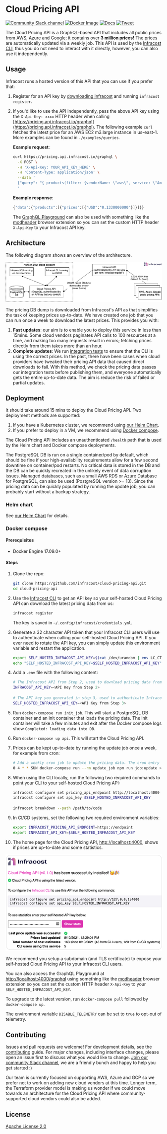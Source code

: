 # Cloud Pricing API

<a href="https://www.infracost.io/community-chat"><img alt="Community Slack channel" src="https://img.shields.io/badge/chat-Slack-%234a154b"/></a> <a href="https://hub.docker.com/r/infracost/cloud-pricing-api/tags"><img alt="Docker Image" src="https://img.shields.io/badge/docker-passing-brightgreen"/></a> <a href="https://infracost.io/docs/cloud_pricing_api/overview"><img alt="Docs" src="https://img.shields.io/badge/docs-blue"/></a> <a href="https://twitter.com/intent/tweet?text=Open%20source%20GraphQL%20API%20for%20cloud%20pricing.%20Contains%20over%203M%20public%20prices%20from%20AWS%2C%20Azure%20and%20GCP!&url=https://github.com/infracost/cloud-pricing-api&hashtags=cloud,price,aws,azure,gcp"><img alt="Tweet" src="https://img.shields.io/twitter/url/http/shields.io.svg?style=social"/></a>

The Cloud Pricing API is a GraphQL-based API that includes all public prices from AWS, Azure and Google; it contains over **3 million prices!** The prices are automatically updated via a weekly job. This API is used by the [Infracost CLI](https://github.com/infracost/infracost), thus you do not need to interact with it directly, however, you can also use it independently.

## Usage

Infracost runs a hosted version of this API that you can use if you prefer that:
1. Register for an API key by [downloading infracost](https://www.infracost.io/docs/#quick-start) and running `infracost register`.
2. If you'd like to use the API independently, pass the above API key using the `X-Api-Key: xxxx` HTTP header when calling [https://pricing.api.infracost.io/graphql](https://pricing.api.infracost.io/graphql). The following example `curl` fetches the latest price for an AWS EC2 m3.large instance in us-east-1. More examples can be found in `./examples/queries`.

    **Example request**:
    ```sh
    curl https://pricing.api.infracost.io/graphql \
      -X POST \
      -H 'X-Api-Key: YOUR_API_KEY_HERE' \
      -H 'Content-Type: application/json' \
      --data '
      {"query": "{ products(filter: {vendorName: \"aws\", service: \"AmazonEC2\", region: \"us-east-1\", attributeFilters: [{key: \"instanceType\", value: \"m3.large\"}, {key: \"operatingSystem\", value: \"Linux\"}, {key: \"tenancy\", value: \"Shared\"}, {key: \"capacitystatus\", value: \"Used\"}, {key: \"preInstalledSw\", value: \"NA\"}]}) { prices(filter: {purchaseOption: \"on_demand\"}) { USD } } } "}
      '
    ```

    **Example response**:
    ```sh
    {"data":{"products":[{"prices":[{"USD":"0.1330000000"}]}]}}
    ```
    
    The [GraphQL Playground](https://pricing.api.infracost.io/graphql) can also be used with something like the [modheader](https://bewisse.com/modheader/) browser extension so you can set the custom HTTP header `X-Api-Key` to your Infracost API key.

## Architecture

The following diagram shows an overview of the architecture.

![Deployment overview](.github/assets/deployment_overview.png "Deployment overview")

The pricing DB dump is downloaded from Infracost's API as that simplifies the task of keeping prices up-to-date. We have created one job that you can run once a week to download the latest prices. This provides you with:
1. **Fast updates**: our aim is to enable you to deploy this service in less than 15mins. Some cloud vendors paginates API calls to 100 resources at a time, and making too many requests result in errors; fetching prices directly from them takes more than an hour.
2. **Complete updates**: We run [integration tests](https://github.com/infracost/infracost/actions) to ensure that the CLI is using the correct prices. In the past, there have been cases when cloud providers have tweaked their pricing API data that caused direct downloads to fail. With this method, we check the pricing data passes our integration tests before publishing them, and everyone automatically gets the entire up-to-date data. The aim is reduce the risk of failed or partial updates.

## Deployment

It should take around 15 mins to deploy the Cloud Pricing API. Two deployment methods are supported:
1. If you have a Kubernetes cluster, we recommend using [our Helm Chart](https://github.com/infracost/helm-charts/tree/master/charts/cloud-pricing-api).
2. If you prefer to deploy in a VM, we recommend using [Docker compose](#docker-compose).

The Cloud Pricing API includes an unauthenticated `/health` path that is used by the Helm chart and Docker compose deployments.

The PostgreSQL DB is run on a single container/pod by default, which should be fine if your high-availability requirements allow for a few second downtime on container/pod restarts. No critical data is stored in the DB and the DB can be quickly recreated in the unlikely event of data corruption issues. Managed databases, such as a small AWS RDS or Azure Database for PostgreSQL, can also be used (PostgreSQL version >= 13). Since the pricing data can be quickly populated by running the update job, you can probably start without a backup strategy.

### Helm chart

See [our Helm Chart](https://github.com/infracost/helm-charts/tree/master/charts/cloud-pricing-api) for details.

### Docker compose

#### Prerequisites

* Docker Engine 17.09.0+

#### Steps

1. Clone the repo:

    ```sh
    git clone https://github.com/infracost/cloud-pricing-api.git
    cd cloud-pricing-api
    ```

2. Use the [Infracost CLI](https://github.com/infracost/infracost/blob/master/README.md#quick-start) to get an API key so your self-hosted Cloud Pricing API can download the latest pricing data from us:

    ```sh
    infracost register
    ```
    The key is saved in `~/.config/infracost/credentials.yml`.

3. Generate a 32 character API token that your Infracost CLI users will use to authenticate when calling your self-hosted Cloud Pricing API. If you ever need to rotate the API key, you can simply update this environment variable and restart the application.

    ```sh
    export SELF_HOSTED_INFRACOST_API_KEY=$(cat /dev/urandom | env LC_CTYPE=C tr -dc 'a-zA-Z0-9' | fold -w 32 | head -n 1)
    echo "SELF_HOSTED_INFRACOST_API_KEY=$SELF_HOSTED_INFRACOST_API_KEY"
    ```

4. Add a `.env` file with the following content:

    ```sh
    # The Infracost API from Step 2, used to download pricing data from us.
    INFRACOST_API_KEY=<API Key from Step 2>

    # The API key you generated in step 3, used to authenticate Infracost CLI users with your self-hosted Cloud Pricing API.
    SELF_HOSTED_INFRACOST_API_KEY=<API Key from Step 3>
    ```

5. Run `docker-compose run init_job`. This will start a PostgreSQL DB container and an init container that loads the pricing data. The init container will take a few minutes and exit after the Docker compose logs show `Completed: loading data into DB`.

6. Run `docker-compose up api`. This will start the Cloud Pricing API.

6. Prices can be kept up-to-date by running the update job once a week, for example from cron:

    ```sh
    # Add a weekly cron job to update the pricing data. The cron entry should look something like:
    0 4 * * SUN docker-compose run --rm update_job npm run job:update >> /var/log/cron.log 2>&1
    ```

7. When using the CLI locally, run the following two required commands to point your CLI to your self-hosted Cloud Pricing API:

    ```sh
    infracost configure set pricing_api_endpoint http://localhost:4000
    infracost configure set api_key $SELF_HOSTED_INFRACOST_API_KEY
    
    infracost breakdown --path /path/to/code
    ```

8. In CI/CD systems, set the following two required environment variables:

    ```sh
    export INFRACOST_PRICING_API_ENDPOINT=https://endpoint
    export INFRACOST_API_KEY=$SELF_HOSTED_INFRACOST_API_KEY
    ```

9. The home page for the Cloud Pricing API, [http://localhost:4000](http://localhost:4000), shows if prices are up-to-date and some statistics.

![Stats page](.github/assets/stats_page.png "Stats page")

We recommend you setup a subdomain (and TLS certificate) to expose your self-hosted Cloud Pricing API to your Infracost CLI users.

You can also access the GraphQL Playground at [http://localhost:4000/graphql](http://localhost:4000/graphql) using something like the [modheader](https://bewisse.com/modheader/) browser extension so you can set the custom HTTP header `X-Api-Key` to your `SELF_HOSTED_INFRACOST_API_KEY`.

To upgrade to the latest version, run `docker-compose pull` followed by `docker-compose up`.

The environment variable `DISABLE_TELEMETRY` can be set to `true` to opt-out of telemetry.

## Contributing

Issues and pull requests are welcome! For development details, see the [contributing](CONTRIBUTING.md) guide. For major changes, including interface changes, please open an issue first to discuss what you would like to change. [Join our community Slack channel](https://www.infracost.io/community-chat), we are a friendly bunch and happy to help you get started :)

Our team is currently focused on supporting AWS, Azure and GCP so we prefer not to work on adding new cloud vendors at this time. Longer term, the Terraform provider model is making us wonder if we could move towards an architecture for the Cloud Pricing API where community-supported cloud vendors could also be added.

## License

[Apache License 2.0](https://choosealicense.com/licenses/apache-2.0/)
